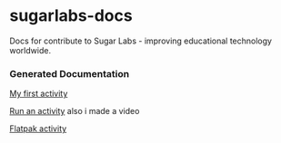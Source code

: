 # sugarlabs-docs

Docs for contribute to Sugar Labs - improving educational technology worldwide.

### Generated Documentation

[My first activity](./docs/README.md)

[Run an activity](https://github.com/libialany/sugarlabs-docs/blob/main/activity/OrangeJAMath.activity/README.md) also i made a video 

[Flatpak activity](./portable/README.md)
